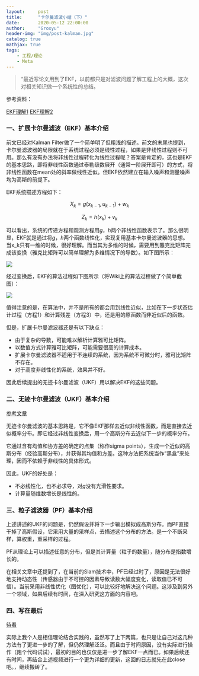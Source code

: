 ```yaml
---
layout:     post
title:      "卡尔曼滤波小结（下）"
date:       2020-05-12 22:00:00
author:     "Groxyu"
header-img: "img/post-kalman.jpg"
catalog: true
mathjax: true
tags:
    - 工程/理论
    - Meta
---
```


> “最近写论文用到了EKF，以前都只是对滤波问题了解工程上的大概，这次对相关知识做一个系统性的总结。

参考资料：

[EKF理解1](https://zhuanlan.zhihu.com/p/81168960)
[EKF理解2](https://zhuanlan.zhihu.com/p/134244047)

### 一、扩展卡尔曼滤波（EKF）基本介绍
前文已经对Kalman Filter做了一个简单明了但粗浅的描述。前文的末尾也提到，卡尔曼滤波器的局限就在于系统过程必须是线性过程，如果是非线性过程则不可用。那么有没有办法将非线性过程转化为线性过程呢？答案是肯定的，这也是EKF的基本思路，即将非线性函数通过泰勒级数展开（通常一阶展开即可）的方式，将非线性函数在mean处的斜率做线性近似。但EKF依然建立在输入噪声和测量噪声均为高斯的前提下。

EKF系统描述方程如下：

$$ X_k = g(x_{k-1},u_{k-1}) +w_k $$

$$ Z_k = h(x_k) + v_k $$

可以看出，系统的传递方程和观测方程用$g$，$h$两个非线性函数表示了。那么很明显，EKF就是通过将$g$，$h$两个函数线性化，实现复用基本卡尔曼滤波器的思想。当x_k只有一维的时候，很好理解。而当其为多维的时候，需要用到雅克比矩阵完成该变换（雅克比矩阵可以简单理解为多维情况下的导数）。如下图所示：

![](https://s1.ax1x.com/2020/05/13/YaZvBF.jpg)

经过变换后，EKF的算法过程如下图所示（将Wiki上的算法过程做了个简单截图）：

![](https://s1.ax1x.com/2020/05/13/YaurKP.png)

值得注意的是，在算法中，并不是所有的都会用到线性近似，比如在下一步状态估计过程（方程1）和计算残差（方程3）中，还是用的原函数而非近似后的函数。

但是，扩展卡尔曼滤波器还是有以下缺点：

* 由于复杂的导数，可能难以解析计算雅可比矩阵。
* 以数值方式计算雅可比矩阵，可能需要很高的计算成本。
* 扩展卡尔曼滤波器不适用于不连续的系统，因为系统不可微分时，雅可比矩阵不存在。
* 对于高度非线性化的系统，效果并不好。

因此后续提出的无迹卡尔曼滤波（UKF）用以解决EKF的这些问题。

### 二、无迹卡尔曼滤波（UKF）基本介绍

[参考文章](https://www.cnblogs.com/gaoxiang12/p/5560360.html)

无迹卡尔曼滤波的基本思路是，它不像EKF那样去近似非线性函数，而是直接去近似概率分布。即它经过非线性变换后，用一个高斯分布去近似下一步的概率分布。

它通过含有均值和协方差的确定的点集（称作sigma points），生成一个近似的高斯分布（经验高斯分布），并获得其均值和方差。这种方法把系统当作“黑盒”来处理，因而不依赖于非线性的具体形式。

因此，UKF的好处是：

* 不必线性化，也不必求导，对$g$没有光滑性要求。
* 计算量随维数增长是线性的。

### 三、粒子滤波器（PF）基本介绍
上述讲述的UKF的问题是，仍然假设并将下一步输出模拟成高斯分布。而PF直接干掉了高斯假设，它采用大量的采样点，去描述这个分布的方法。是一个不断采样，算权重，重采样的过程。

PF从理论上可以描述任意的分布，但是其计算量（粒子的数量），随分布是指数增长的。

在相关文章中还提到了，在当前的Slam技术中，PF已经过时了，原因是无法很好地支持动态性（传感器由于不可控的因素导致读数大幅度变化，读取值已不可信）。当前采用非线性优化（图优化），可以比较好地解决这个问题。这涉及到另外一个领域，如果后续有时间，在深入研究这方面的内容吧。

### 四、写在最后
[待看](https://space.bilibili.com/287989852?spm_id_from=333.788.b_765f7570696e666f.1)

实际上我个人是相信理论结合实践的，虽然写了上下两篇，也只是让自己对这几种方法有了更进一步的了解，但仍然理解泛泛。而且由于时间原因，没有实际进行操作（跑个代码试试），最初的目的也仅仅是进一步了解EKF一点而已。如果后续还有时间，再结合上述视频进行一个更为详细的更新，这回的日志就先在此close吧。，继续搬砖了。

